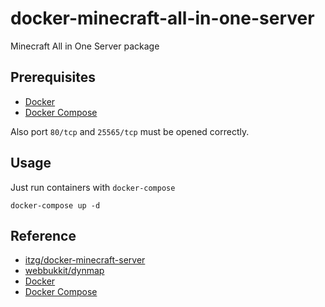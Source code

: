 # docker-minecraft-all-in-one-server

Minecraft All in One Server package

## Prerequisites

- [Docker](https://www.docker.com/)
- [Docker Compose](https://docs.docker.com/compose/install/)

Also port `80/tcp` and `25565/tcp` must be opened correctly.

## Usage

Just run containers with `docker-compose`

```
docker-compose up -d
```

## Reference

- [itzg/docker-minecraft-server](https://github.com/itzg/docker-minecraft-server)
- [webbukkit/dynmap](https://github.com/webbukkit/dynmap)
- [Docker](https://www.docker.com/)
- [Docker Compose](https://docs.docker.com/compose/install/)
